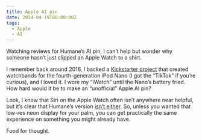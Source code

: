 ```yaml
---
title: Apple AI pin
date: 2024-04-19T00:00:00Z
tags:
  - Apple
  - AI
---
```

Watching reviews for Humane’s AI pin, I can’t help but wonder why someone hasn’t just clipped an Apple Watch to a shirt.

I remember back around 2016, I backed a <a href="https://www.kickstarter.com/projects/1104350651/tiktok-lunatik-multi-touch-watch-kits" target="_blank" rel="noopener">Kickstarter project</a> that created watchbands for the fourth-generation iPod Nano (I got the “TikTok” if you’re curious), and I loved it. I wore my “iWatch” until the Nano’s battery fried. How hard would it be to make an “unofficial” Apple AI pin?

Look, I know that Siri on the Apple Watch often isn’t anywhere near helpful, but it’s clear that Humane’s version <a href="https://www.tomsguide.com/ai/humane-ai-pin-review-roundup-this-is-a-disaster" target="_blank" rel="noopener">isn’t either</a>. So, unless you wanted that low-res neon display for your palm, you can get practically the same experience on something you might already have.

Food for thought.